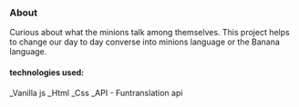 ### About

Curious about what the minions talk among themselves.
This project helps to change our day to day converse into minions language or the Banana language.

#### technologies used:
_Vanilla js
_Html
_Css
_API - Funtranslation api
